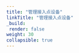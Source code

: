 ```yaml
---
title: "管理接入点设备"
linkTitle: "管理接入点设备"
_build:
 render: false 
weight: 30
collapsible: true
---
```


